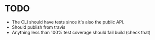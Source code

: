 # TODO
- The CLI should have tests since it's also the public API.
- Should publish from travis
- Anything less than 100% test coverage should fail build (check that)
